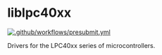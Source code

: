 # liblpc40xx

[![.github/workflows/presubmit.yml](https://github.com/SJSU-Dev2/liblpc40xx/actions/workflows/presubmit.yml/badge.svg)](https://github.com/SJSU-Dev2/liblpc40xx/actions/workflows/presubmit.yml)

Drivers for the LPC40xx series of microcontrollers.
